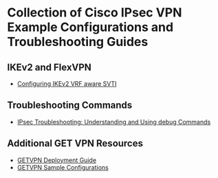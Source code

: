 # Collection of Cisco IPsec VPN Example Configurations and Troubleshooting Guides


## IKEv2 and FlexVPN
- [Configuring IKEv2 VRF aware SVTI](https://www.cisco.com/c/en/us/support/docs/security-vpn/ipsec-architecture-implementation/214938-configuring-ikev2-vrf-aware-svti.html)


## Troubleshooting Commands
- [IPsec Troubleshooting: Understanding and Using debug Commands](https://www.cisco.com/c/en/us/support/docs/security-vpn/ipsec-negotiation-ike-protocols/5409-ipsec-debug-00.html)


## Additional GET VPN Resources

- [GETVPN Deployment Guide ](https://www.cisco.com/c/en/us/products/collateral/security/group-encrypted-transport-vpn/deployment_guide_c07_554713.html)
- [GETVPN Sample Configurations](https://www.cisco.com/c/en/us/products/collateral/security/group-encrypted-transport-vpn/deployment_guide_c07_554713.html)
